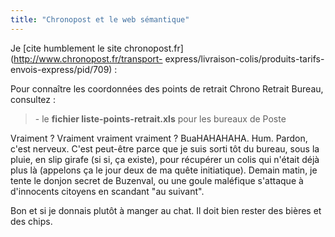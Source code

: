 ```yaml
---
title: "Chronopost et le web sémantique"
---
```


Je [cite humblement le site chronopost.fr](http://www.chronopost.fr/transport-
express/livraison-colis/produits-tarifs-envois-express/pid/709) :  

>  
Pour connaître les coordonnées des points de retrait Chrono Retrait Bureau,
consultez :

>

> \- le **fichier liste-points-retrait.xls** pour les bureaux de Poste  

Vraiment ? Vraiment vraiment vraiment ? BuaHAHAHAHA. Hum. Pardon, c'est
nerveux. C'est peut-être parce que je suis sorti tôt du bureau, sous la pluie,
en slip girafe (si si, ça existe), pour récupérer un colis qui n'était déjà
plus là (appelons ça le jour deux de ma quête initiatique). Demain matin, je
tente le donjon secret de Buzenval, ou une goule maléfique s'attaque à
d'innocents citoyens en scandant "au suivant".

Bon et si je donnais plutôt à manger au chat. Il doit bien rester des bières
et des chips.

